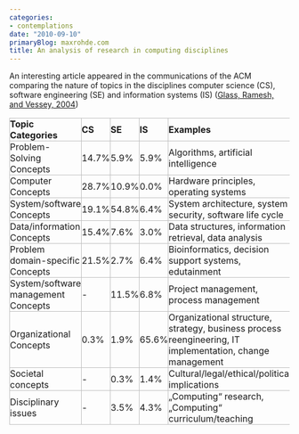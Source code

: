 ```yaml
---
categories:
- contemplations
date: "2010-09-10"
primaryBlog: maxrohde.com
title: An analysis of research in computing disciplines
---
```


An interesting article appeared in the communications of the ACM comparing the nature of topics in the disciplines computer science (CS), software engineering (SE) and information systems (IS) ([Glass, Ramesh, and Vessey, 2004](http://www.citeulike.org/user/mxro/article/1340451))

<table style="empty-cells:show;border-collapse:collapse;"><tbody><tr><td style="width:181px;border:1px solid rgb(191,191,191);margin:0;padding:0;"><strong>Topic Categories</strong></td><td style="width:55px;border:1px solid rgb(191,191,191);margin:0;padding:0;"><strong>CS</strong></td><td style="width:41px;border:1px solid rgb(191,191,191);margin:0;padding:0;"><strong>SE</strong></td><td style="width:76px;border:1px solid rgb(191,191,191);margin:0;padding:0;"><strong>IS</strong></td><td style="width:400px;border:1px solid rgb(191,191,191);margin:0;padding:0;"><strong>Examples</strong></td></tr><tr><td style="width:181px;border:1px solid rgb(191,191,191);margin:0;padding:0;">Problem-Solving Concepts</td><td style="width:55px;border:1px solid rgb(191,191,191);margin:0;padding:0;">14.7%</td><td style="width:41px;border:1px solid rgb(191,191,191);margin:0;padding:0;">5.9%</td><td style="width:76px;border:1px solid rgb(191,191,191);margin:0;padding:0;">5.9%</td><td style="width:400px;border:1px solid rgb(191,191,191);margin:0;padding:0;">Algorithms, artificial intelligence</td></tr><tr><td style="width:181px;border:1px solid rgb(191,191,191);margin:0;padding:0;">Computer Concepts</td><td style="width:55px;border:1px solid rgb(191,191,191);margin:0;padding:0;">28.7%</td><td style="width:41px;border:1px solid rgb(191,191,191);margin:0;padding:0;">10.9%</td><td style="width:76px;border:1px solid rgb(191,191,191);margin:0;padding:0;">0.0%</td><td style="width:400px;border:1px solid rgb(191,191,191);margin:0;padding:0;">Hardware principles, operating systems</td></tr><tr><td style="width:181px;border:1px solid rgb(191,191,191);margin:0;padding:0;">System/software Concepts</td><td style="width:55px;border:1px solid rgb(191,191,191);margin:0;padding:0;">19.1%</td><td style="width:41px;border:1px solid rgb(191,191,191);margin:0;padding:0;">54.8%</td><td style="width:76px;border:1px solid rgb(191,191,191);margin:0;padding:0;">6.4%</td><td style="width:400px;border:1px solid rgb(191,191,191);margin:0;padding:0;">System architecture, system security, software life cycle</td></tr><tr><td style="width:181px;border:1px solid rgb(191,191,191);margin:0;padding:0;">Data/information Concepts</td><td style="width:55px;border:1px solid rgb(191,191,191);margin:0;padding:0;">15.4%</td><td style="width:41px;border:1px solid rgb(191,191,191);margin:0;padding:0;">7.6%</td><td style="width:76px;border:1px solid rgb(191,191,191);margin:0;padding:0;">3.0%</td><td style="width:400px;border:1px solid rgb(191,191,191);margin:0;padding:0;">Data structures, information retrieval, data analysis</td></tr><tr><td style="width:181px;border:1px solid rgb(191,191,191);margin:0;padding:0;">Problem domain-specific Concepts</td><td style="width:55px;border:1px solid rgb(191,191,191);margin:0;padding:0;">21.5%</td><td style="width:41px;border:1px solid rgb(191,191,191);margin:0;padding:0;">2.7%</td><td style="width:76px;border:1px solid rgb(191,191,191);margin:0;padding:0;">6.4%</td><td style="width:400px;border:1px solid rgb(191,191,191);margin:0;padding:0;">Bioinformatics, decision support systems, edutainment</td></tr><tr><td style="width:181px;border:1px solid rgb(191,191,191);margin:0;padding:0;">System/software management Concepts</td><td style="width:55px;border:1px solid rgb(191,191,191);margin:0;padding:0;">-</td><td style="width:41px;border:1px solid rgb(191,191,191);margin:0;padding:0;">11.5%</td><td style="width:76px;border:1px solid rgb(191,191,191);margin:0;padding:0;">6.8%</td><td style="width:400px;border:1px solid rgb(191,191,191);margin:0;padding:0;">Project management, process management</td></tr><tr><td style="width:181px;border:1px solid rgb(191,191,191);margin:0;padding:0;">Organizational Concepts</td><td style="width:55px;border:1px solid rgb(191,191,191);margin:0;padding:0;">0.3%</td><td style="width:41px;border:1px solid rgb(191,191,191);margin:0;padding:0;">1.9%</td><td style="width:76px;border:1px solid rgb(191,191,191);margin:0;padding:0;">65.6%</td><td style="width:400px;border:1px solid rgb(191,191,191);margin:0;padding:0;">Organizational structure, strategy, business process reengineering, IT implementation, change management</td></tr><tr><td style="width:181px;border:1px solid rgb(191,191,191);margin:0;padding:0;">Societal concepts</td><td style="width:55px;border:1px solid rgb(191,191,191);margin:0;padding:0;">-</td><td style="width:41px;border:1px solid rgb(191,191,191);margin:0;padding:0;">0.3%</td><td style="width:76px;border:1px solid rgb(191,191,191);margin:0;padding:0;">1.4%</td><td style="width:400px;border:1px solid rgb(191,191,191);margin:0;padding:0;">Cultural/legal/ethical/political implications</td></tr><tr><td style="width:181px;border:1px solid rgb(191,191,191);margin:0;padding:0;">Disciplinary issues</td><td style="width:55px;border:1px solid rgb(191,191,191);margin:0;padding:0;">-</td><td style="width:41px;border:1px solid rgb(191,191,191);margin:0;padding:0;">3.5%</td><td style="width:76px;border:1px solid rgb(191,191,191);margin:0;padding:0;">4.3%</td><td style="width:400px;border:1px solid rgb(191,191,191);margin:0;padding:0;">„Computing“ research, „Computing“ curriculum/teaching<div></div></td></tr></tbody></table>